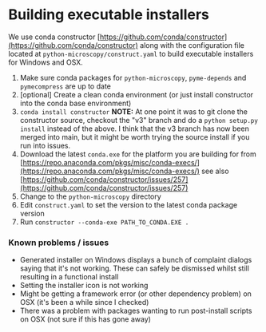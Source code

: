 # Building executable installers

We use conda constructor [https://github.com/conda/constructor](https://github.com/conda/constructor) along with the configuration file located at 
`python-microscopy/construct.yaml` to build executable installers for Windows and OSX.

1) Make sure conda packages for `python-microscopy`, `pyme-depends` and `pymecompress` are up to date 
2) [optional] Create a clean conda environment (or just install constructor into the conda base environment)
3) `conda install constructor` **NOTE:** At one point it was to git clone the constructor source, checkout the "v3" branch
   and do a `python setup.py install` instead of the above. I think that the v3 branch has now been merged into main, but 
   it might be worth trying the source install if you run into issues.
4) Download the latest `conda.exe` for the platform you are building for from 
[https://repo.anaconda.com/pkgs/misc/conda-execs/](https://repo.anaconda.com/pkgs/misc/conda-execs/) see also 
[https://github.com/conda/constructor/issues/257](https://github.com/conda/constructor/issues/257)
5) Change to the `python-microscopy` directory
6) Edit `construct.yaml` to set the version to the latest conda package version
6) Run `constructor --conda-exe PATH_TO_CONDA.EXE .`

### Known problems / issues

- Generated installer on Windows displays a bunch of complaint dialogs saying that it's not working. These can safely
  be dismissed whilst still resulting in a functional install
- Setting the installer icon is not working
- Might be getting a framework error (or other dependency problem) on OSX (it's been a while since I checked)
- There was a problem with packages wanting to run post-install scripts on OSX (not sure if this has gone away)
